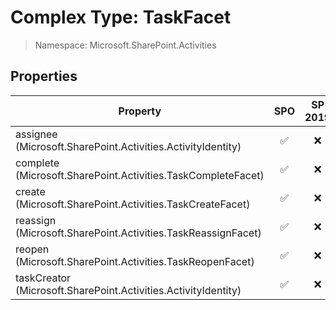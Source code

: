 # Complex Type: TaskFacet

> Namespace: Microsoft.SharePoint.Activities

## Properties

Property | SPO | SP 2019 | SP 2016 | SP 2013
----------|:---:|:-------:|:-------:|:-------:
assignee (Microsoft.SharePoint.Activities.ActivityIdentity) | ✅ | ❌ | ❌ | ❌
complete (Microsoft.SharePoint.Activities.TaskCompleteFacet) | ✅ | ❌ | ❌ | ❌
create (Microsoft.SharePoint.Activities.TaskCreateFacet) | ✅ | ❌ | ❌ | ❌
reassign (Microsoft.SharePoint.Activities.TaskReassignFacet) | ✅ | ❌ | ❌ | ❌
reopen (Microsoft.SharePoint.Activities.TaskReopenFacet) | ✅ | ❌ | ❌ | ❌
taskCreator (Microsoft.SharePoint.Activities.ActivityIdentity) | ✅ | ❌ | ❌ | ❌